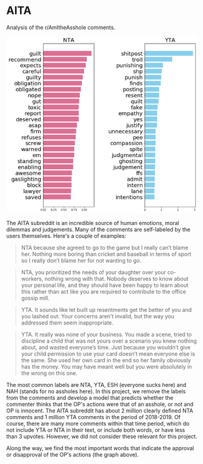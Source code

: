 # AITA
Analysis of the r/AmItheAsshole comments.

<p class="aligncenter">
    <img src="yta_nta.png" />
</p>

The AITA subreddit is an incredible source of human emotions, moral dilemmas and judgements. Many of the comments are self-labeled by the users themselves. Here's a couple of examples:

> NTA because she agreed to go to the game but I really can’t blame her. Nothing more boring than cricket and baseball in terms of sport so I really don’t blame her for not wanting to go.

> NTA, you prioritized the needs of your daughter over your co-workers, nothing wrong with that. Nobody deserves to know about your personal life, and they should have been happy to learn about this rather than act like you are required to contribute to the office gossip mill.

> YTA. It sounds like let built up resentments get the better of you and you lashed out. Your concerns aren't invalid, but the way you addressed them seem inappropriate.

> YTA. It really was none of your business. You made a scene, tried to discipline a child that was not yours over a scenario you knew nothing about, and wasted everyone’s time. Just because you wouldn’t give your child permission to use your card doesn’t mean everyone else is the same. She used her own card in the end so her family obviously has the money. You may have meant well but you were absolutely in the wrong on this one.

The most common labels are NTA, YTA, ESH (everyone sucks here) and NAH (stands for no assholes here). In this project, we remove the labels from the comments and develop a model that predicts whether the commenter thinks that the OP's actions were that of an asshole, or not and OP is innocent. The AITA subreddit has about 2 million clearly defined NTA comments and 1 million YTA comments in the period of 2018-2019. Of course, there are many more comments within that time period, which do not include YTA or NTA in their text, or include both words, or have less than 3 upvotes. However, we did not consider these relevant for this project.

Along the way, we find the most important words that indicate the approval or disapproval of the OP's actions (the graph above). 
